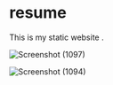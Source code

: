 # resume
This is my static website .

![Screenshot (1097)](https://user-images.githubusercontent.com/68075023/101921910-82a6e700-3bf3-11eb-8cc5-da691941e319.png)


![Screenshot (1094)](https://user-images.githubusercontent.com/68075023/101921929-89cdf500-3bf3-11eb-93b6-f809c292cbf6.png)
